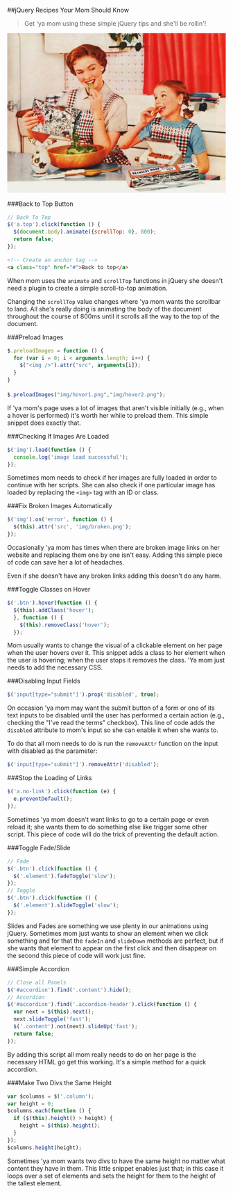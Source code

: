 ##jQuery Recipes Your Mom Should Know

> Get 'ya mom using these simple jQuery tips and she'll be rollin'!

![Mom image 1](img/mom.jpg)

###Back to Top Button

```javascript
// Back To Top
$('a.top').click(function () {
  $(document.body).animate({scrollTop: 0}, 800);
  return false;
});
```
```html
<!-- Create an anchor tag -->
<a class="top" href="#">Back to top</a>
```

When mom uses the `animate` and `scrollTop` functions in jQuery she doesn't need a plugin to create a simple scroll-to-top animation.

Changing the `scrollTop` value changes where 'ya mom wants the scrollbar to land. All she's really doing is animating the body of the document throughout the course of 800ms until it scrolls all the way to the top of the document.


###Preload Images

```javascript
$.preloadImages = function () {
  for (var i = 0; i < arguments.length; i++) {
    $("<img />").attr("src", arguments[i]);
  }
}

$.preloadImages("img/hover1.png","img/hover2.png");
```

If 'ya mom's page uses a lot of images that aren't visible initially (e.g., when a hover is performed) it's worth her while to preload them. This simple snippet does exactly that.


###Checking If Images Are Loaded

```javascript
$('img').load(function () {
  console.log('image load successful');
});
```

Sometimes mom needs to check if her images are fully loaded in order to continue with her scripts. She can also check if one particular image has loaded by replacing the `<img>` tag with an ID or class.


###Fix Broken Images Automatically

```javascript
$('img').on('error', function () {
  $(this).attr('src', 'img/broken.png');
});
```

Occasionally 'ya mom has times when there are broken image links on her website and replacing them one by one isn't easy. Adding this simple piece of code can save her a lot of headaches.

Even if she doesn't have any broken links adding this doesn't do any harm.


###Toggle Classes on Hover

```javascript
$('.btn').hover(function () {
  $(this).addClass('hover');
  }, function () {
    $(this).removeClass('hover');
  });
```

Mom usually wants to change the visual of a clickable element on her page when the user hovers over it. This snippet adds a class to her element when the user is hovering; when the user stops it removes the class. 'Ya mom just needs to add the necessary CSS.


###Disabling Input Fields

```javascript
$('input[type="submit"]').prop('disabled', true);
```

On occasion 'ya mom may want the submit button of a form or one of its text inputs to be disabled until the user has performed a certain action (e.g., checking the "I've read the terms" checkbox). This line of code adds the `disabled` attribute to mom's input so she can enable it when she wants to.

To do that all mom needs to do is run the `removeAttr` function on the input with disabled as the parameter:

```javascript
$('input[type="submit"]').removeAttr('disabled');
```


###Stop the Loading of Links

```javascript
$('a.no-link').click(function (e) {
  e.preventDefault();
});
```

Sometimes 'ya mom doesn't want links to go to a certain page or even reload it; she wants them to do something else like trigger some other script. This piece of code will do the trick of preventing the default action.


###Toggle Fade/Slide

```javascript
// Fade
$('.btn').click(function () {
  $('.element').fadeToggle('slow');
});
// Toggle
$('.btn').click(function () {
  $('.element').slideToggle('slow');
});
```

Slides and Fades are something we use plenty in our animations using jQuery. Sometimes mom just wants to show an element when we click something and for that the `fadeIn` and `slideDown` methods are perfect, but if she wants that element to appear on the first click and then disappear on the second this piece of code will work just fine.


###Simple Accordion

```javascript
// Close all Panels
$('#accordion').find('.content').hide();
// Accordion
$('#accordion').find('.accordion-header').click(function () {
  var next = $(this).next();
  next.slideToggle('fast');
  $('.content').not(next).slideUp('fast');
  return false;
});
```

By adding this script all mom really needs to do on her page is the necessary HTML go get this working. It's a simple method for a quick accordion.


###Make Two Divs the Same Height

```javascript
var $columns = $('.column');
var height = 0;
$columns.each(function () {
  if ($(this).height() > height) {
    height = $(this).height();
  }
});
$columns.height(height);
```

Sometimes 'ya mom wants two divs to have the same height no matter what content they have in them. This little snippet enables just that; in this case it loops over a set of elements and sets the height for them to the height of the tallest element.
